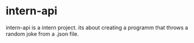 # intern-api

intern-api is a intern project. its about creating a programm that throws a random joke from a .json file.

